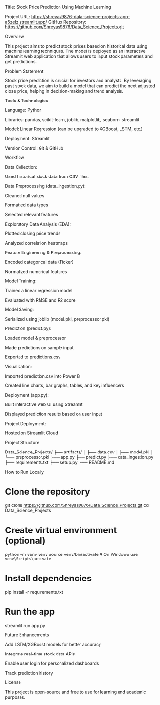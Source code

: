 Title: Stock Price Prediction Using Machine Learning

Project URL: https://shreyas9876-data-science-projects-app-a5zelz.streamlit.app/
GitHub Repository: https://github.com/Shreyas9876/Data_Science_Projects.git

Overview

This project aims to predict stock prices based on historical data using machine learning techniques. The model is deployed as an interactive Streamlit web application that allows users to input stock parameters and get predictions.

Problem Statement

Stock price prediction is crucial for investors and analysts. By leveraging past stock data, we aim to build a model that can predict the next adjusted close price, helping in decision-making and trend analysis.

Tools & Technologies

Language: Python

Libraries: pandas, scikit-learn, joblib, matplotlib, seaborn, streamlit

Model: Linear Regression (can be upgraded to XGBoost, LSTM, etc.)

Deployment: Streamlit

Version Control: Git & GitHub

Workflow

Data Collection:

Used historical stock data from CSV files.

Data Preprocessing (data_ingestion.py):

Cleaned null values

Formatted data types

Selected relevant features

Exploratory Data Analysis (EDA):

Plotted closing price trends

Analyzed correlation heatmaps

Feature Engineering & Preprocessing:

Encoded categorical data (Ticker)

Normalized numerical features

Model Training:

Trained a linear regression model

Evaluated with RMSE and R2 score

Model Saving:

Serialized using joblib (model.pkl, preprocessor.pkl)

Prediction (predict.py):

Loaded model & preprocessor

Made predictions on sample input

Exported to predictions.csv

Visualization:

Imported prediction.csv into Power BI

Created line charts, bar graphs, tables, and key influencers

Deployment (app.py):

Built interactive web UI using Streamlit

Displayed prediction results based on user input

Project Deployment:

Hosted on Streamlit Cloud

Project Structure

Data_Science_Projects/
├── artifacts/
│   ├── data.csv
│   ├── model.pkl
│   └── preprocessor.pkl
├── app.py
├── predict.py
├── data_ingestion.py
├── requirements.txt
├── setup.py
└── README.md

How to Run Locally

# Clone the repository
git clone https://github.com/Shreyas9876/Data_Science_Projects.git
cd Data_Science_Projects

# Create virtual environment (optional)
python -m venv venv
source venv/bin/activate  # On Windows use `venv\Scripts\activate`

# Install dependencies
pip install -r requirements.txt

# Run the app
streamlit run app.py

Future Enhancements

Add LSTM/XGBoost models for better accuracy

Integrate real-time stock data APIs

Enable user login for personalized dashboards

Track prediction history

License

This project is open-source and free to use for learning and academic purposes.

